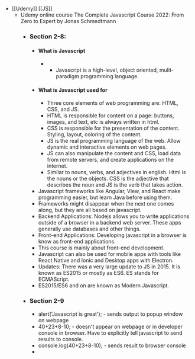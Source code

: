 - [[Udemy]] [[JS]]
	- Udemy online course
	  The Complete Javascript Course 2022: From Zero to Expert
	  by Jonas Schmedtmann
		- ### Section 2-8:
			- #### What is Javascript
				- * Javascript is a high-level, object oriented, mulit-paradigm programming language.
			- #### What is Javascript used for
				- Three core elements of web programming are: HTML, CSS, and JS.
				- HTML is responsible for content on a page: buttons, images, and text, etc is always written in html.
				- CSS is responsible for the presentation of the content. Styling, layout, coloring of the content.
				- JS is the real programming language of the web.  Allow dynamic and interactive elements on web pages.
				- JS can also manipulate the content and CSS, load data from remote servers, and create applications on the internet.
				- Similar to nouns, verbs, and adjectives in english.  Html is the nouns or the objects.  CSS is the adjective that describes the noun and JS is the verb that takes action.
			- Javascript frameworks like Angular, View, and React make programming easier, but learn Java before using them.
			- Frameworks might disappear when the next one comes along, but they are all based on javascript.
			- Backend Applications: Nodejs allows you to write applications outside of a browser in a backend web server.  These apps generally use databases and other things.
			- Front-end Applications: Developing javascript in a browser is know as front-end applications.
			- This course is mainly about front-end development.
			- Javascript can also be used for mobile apps with tools like React Native and Ionic and Desktop apps with Electron.
			- Updates:  There was a very large update to JS in 2015.  It is known as ES2015 or mostly as ES6.  ES stands for ECMAScript.
			- ES2015/ES6 and on are known as Modern Javascript.
		- ### Section 2-9
			- alert('Javascript is great');   - sends output to popup window on webpage
			- 40+23+8-10;   - doesn't appear on webpage or in developer console in browser. Have to explicitly tell javascript to send results to console.
			- console.log(40+23+8-10);   - sends result to browser console
			-